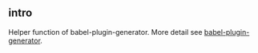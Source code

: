 ## intro

Helper function of babel-plugin-generator. More detail see [babel-plugin-generator](https://github.com/konicyQWQ/babel-plugin-generator/tree/main/packages/core).